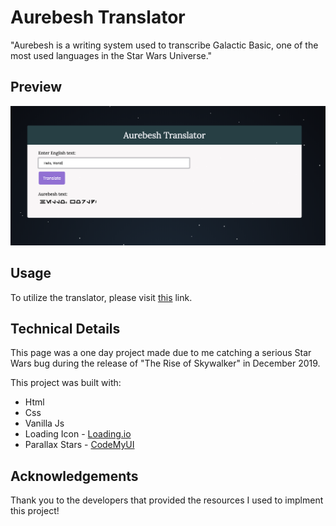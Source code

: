 # Aurebesh Translator

"Aurebesh is a writing system used to transcribe Galactic Basic, one of the most used languages in the Star Wars Universe."

## Preview

<p align="left"><img src=".readme/Aurebesh_small.png" width="550px"></p>

## Usage

To utilize the translator, please visit [this](https://web.cs.dal.ca/~peachey/aurebesh) link.

## Technical Details

This page was a one day project made due to me catching a serious Star Wars bug during the release of "The Rise of Skywalker" in December 2019.

This project was built with:
* Html
* Css
* Vanilla Js
* Loading Icon - [Loading.io](https://loading.io/css/)
* Parallax Stars - [CodeMyUI](https://codemyui.com/parallax-pixel-stars-using-pure-css/)

## Acknowledgements

Thank you to the developers that provided the resources I used to implment this project!